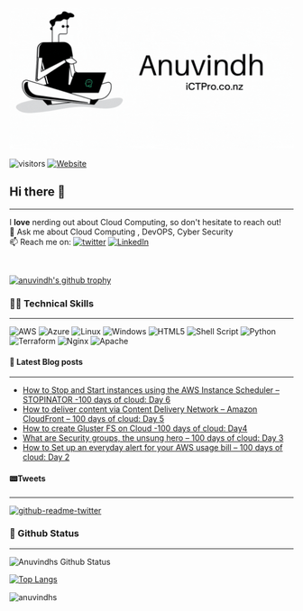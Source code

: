 

<p align=”center”>
<img width=”200" height=”200" src=./assets/banner5.gif alt=”my banner”>
</p>

![visitors](https://visitor-badge.glitch.me/badge?page_id=anuvindhs)  [![Website](https://img.shields.io/website?label=Community&up_message=ictpro.co.nz&url=https%3A%2F%2Fictpro.co.nz)](https://ictpro.co.nz)


## Hi there 👋
----
I **love** nerding out about Cloud Computing, so don't hesitate to reach out!</br>
💬 Ask me about Cloud Computing , DevOPS, Cyber Security </br>
📫 Reach me on: [![twitter](https://img.shields.io/badge/twitter-1DA1F2?style=for-the-badge&logo=twitter&logoColor=white)](https://twitter.com/anuvindhs)  [![LinkedIn](https://img.shields.io/badge/linkedin-%230077B5.svg?style=for-the-badge&logo=linkedin&logoColor=white)](https://whttps//www.linkedin.com/in/anuvindhs)

</br>

[![anuvindh's github trophy](https://github-profile-trophy.vercel.app/?username=anuvindhs&row=1)](https://github.com/anuvindhs/)

###  👨‍💻 Technical Skills
------
![AWS](https://img.shields.io/badge/AWS-%23FF9900.svg?style=for-the-badge&logo=amazon-aws&logoColor=white) ![Azure](https://img.shields.io/badge/azure-%230072C6.svg?style=for-the-badge&logo=microsoftazure&logoColor=white) ![Linux](https://img.shields.io/badge/Linux-FCC624?style=for-the-badge&logo=linux&logoColor=black) ![Windows](https://img.shields.io/badge/Windows-0078D6?style=for-the-badge&logo=windows&logoColor=white) ![HTML5](https://img.shields.io/badge/html5-%23E34F26.svg?style=for-the-badge&logo=html5&logoColor=white) ![Shell Script](https://img.shields.io/badge/shell_script-%23121011.svg?style=for-the-badge&logo=gnu-bash&logoColor=white) ![Python](https://img.shields.io/badge/python-3670A0?style=for-the-badge&logo=python&logoColor=ffdd54) ![Terraform](https://img.shields.io/badge/terraform-%235835CC.svg?style=for-the-badge&logo=terraform&logoColor=white) ![Nginx](https://img.shields.io/badge/nginx-%23009639.svg?style=for-the-badge&logo=nginx&logoColor=white)  ![Apache](https://img.shields.io/badge/apache-%23D42029.svg?style=for-the-badge&logo=apache&logoColor=white) 



#### 📘 Latest Blog posts
----
<!-- BLOG-POST-LIST:START -->
- [How to Stop and Start instances using the AWS Instance Scheduler – STOPINATOR -100 days of cloud: Day 6](https://ictpro.co.nz/how-to-stop-and-start-instances-using-the-aws-instance-scheduler-stopinator-100-days-of-cloud-day-6/?utm_source=rss&utm_medium=rss&utm_campaign=how-to-stop-and-start-instances-using-the-aws-instance-scheduler-stopinator-100-days-of-cloud-day-6)
- [How to deliver content via Content Delivery Network – Amazon CloudFront – 100 days of cloud: Day 5](https://ictpro.co.nz/how-to-deliver-content-via-content-delivery-network-amazon-cloudfront-day-5/?utm_source=rss&utm_medium=rss&utm_campaign=how-to-deliver-content-via-content-delivery-network-amazon-cloudfront-day-5)
- [How to create Gluster FS on Cloud -100 days of cloud:  Day4](https://ictpro.co.nz/how-to-create-gluster-fs-on-cloud-day4/?utm_source=rss&utm_medium=rss&utm_campaign=how-to-create-gluster-fs-on-cloud-day4)
- [What are Security groups, the unsung hero – 100 days of cloud: Day 3](https://ictpro.co.nz/what-are-security-groups-the-unsung-hero/?utm_source=rss&utm_medium=rss&utm_campaign=what-are-security-groups-the-unsung-hero)
- [How to Set up an everyday alert for your AWS usage bill – 100 days of cloud: Day 2](https://ictpro.co.nz/how-to-set-up-an-everyday-alert-for-your-aws-usage-bill-day-2/?utm_source=rss&utm_medium=rss&utm_campaign=how-to-set-up-an-everyday-alert-for-your-aws-usage-bill-day-2)
<!-- BLOG-POST-LIST:END --> 

#### 📟Tweets
----
[![github-readme-twitter](https://github-readme-twitter.gazf.vercel.app/api?id=anuvindhs)](https://twitter.com/anuvindhs/)


### 📝 Github Status
--------------


![Anuvindhs Github Status](https://github-readme-stats.vercel.app/api?username=anuvindhs&hide=contribs,prs&show_icons=true&theme=dar)

[![Top Langs](https://github-readme-stats.vercel.app/api/top-langs/?username=anuvindhs&layout=compact&theme=dar)](https://github.com/anuvindhs)

<p><img align="center" src="https://github-readme-streak-stats.herokuapp.com/?user=anuvindhs&" alt="anuvindhs" /></p>
<figure class="video_container">
